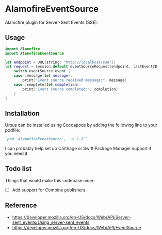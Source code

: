 # AlamofireEventSource

Alamofire plugin for Server-Sent Events (SSE).

## Usage

```swift
import Alamofire
import AlamofireEventSource

let endpoint = URL(string: "http://localhost/sse")!
let request = Session.default.eventSourceRequest(endpoint, lastEventID: "0").responseEventSource { eventSource in
    switch eventSource.event {
    case .message(let message):
        print("Event source received message:", message)
    case .complete(let completion):
        print("Event source completed:", completion)
    }
}
```

## Installation

Ursus can be installed using Cocoapods by adding the following line to your podfile:

```ruby
`pod 'AlamofireEventSource', '~> 1.2'`
```

I can probably help set up Carthage or Swift Package Manager support if you need it.

## Todo list

Things that would make this codebase nicer:

- [ ] Add support for Combine publishers

## Reference

- https://developer.mozilla.org/en-US/docs/Web/API/Server-sent_events/Using_server-sent_events
- https://developer.mozilla.org/en-US/docs/Web/API/EventSource
